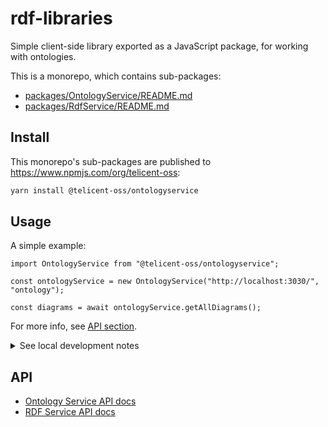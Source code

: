 # rdf-libraries

Simple client-side library exported as a JavaScript package, for working with ontologies.

This is a monorepo, which contains sub-packages:
* [packages/OntologyService/README.md](packages/OntologyService/README.md)
* [packages/RdfService/README.md](packages/RdfService/README.md)

## Install

This monorepo's sub-packages are published to https://www.npmjs.com/org/telicent-oss:

```sh
yarn install @telicent-oss/ontologyservice
```

## Usage

A simple example:
```tsx
import OntologyService from "@telicent-oss/ontologyservice";

const ontologyService = new OntologyService("http://localhost:3030/", "ontology");

const diagrams = await ontologyService.getAllDiagrams();
```

For more info, see [API section](README.md#API).

<details>
  <summary>See local development notes</summary>

## Local development

Requires [pnpm](https://pnpm.io/) and [nx](https://nx.dev/getting-started/intro).

```sh
# Install pnpm
pnpm install # IMPORTANT: yarn & npm may cause downstream problems during development
pnpm add <npm-package> --filter @telicent-oss/<packageName> # Add dependency to specific package
```

Some useful `nx` commands
```sh
# For all impacted packages
npx nx affected:build # build
npx nx affected:test # test
npx nx affected:generate-docs # gen docs

# For individual packages
cd rdfservice && npx nx build # Build
cd ontologyservice && npx nx test # Test
```


To develop multiple packages:
```sh
cd ./packages/RdfService; # In producer package...
echo "console.log('hi');" >> ./src/index.ts; # ...edit producer feature
cd - && cd ./packages/OntologyService; # In consumer package...
echo "test('hi', () => expect(logSpy).toHaveBeenCalledWith('hi'));" \
  >> ./src/index.test.ts;  # ...edit consumer test
npx nx affected:build # Build affected
npx nx affected:test # Test affected
```

Build all packages simultaneously:
```sh
npx nx run-many -t build
```

Developer notes:

- WARNING: `import x from '.'` can cause problems. Instead use `import x from './index'`
- If changing code then all commands must be run via nx else it will use the old code in `node_modules`
- nx commands can be run from any sub-directory and will resolve as if run on monorepo root
- More nx documentation at: https://nx.dev/ai-chat

</details>

## API

* [Ontology Service API docs](https://telicent-oss.github.io/rdf-libraries/ontology-service/docs/)
* [RDF Service API docs](https://telicent-oss.github.io/rdf-libraries/rdf-service/docs/)


